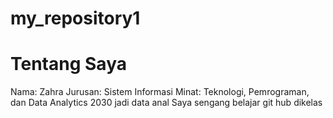 # my_repository1
# Tentang Saya
Nama: Zahra
Jurusan: Sistem Informasi
Minat: Teknologi, Pemrograman, dan Data Analytics
2030 jadi data anal
Saya sengang belajar git hub dikelas